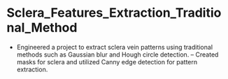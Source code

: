 # Sclera_Features_Extraction_Traditional_Method

- Engineered a project to extract sclera vein patterns using traditional methods such as Gaussian blur and Hough
circle detection.
– Created masks for sclera and utilized Canny edge detection for pattern extraction.
